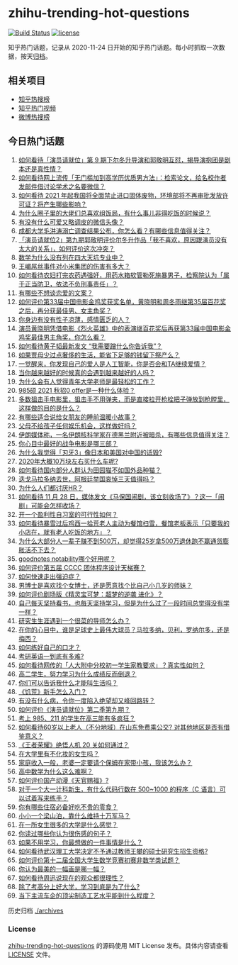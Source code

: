 # zhihu-trending-hot-questions

[![Build Status](https://github.com/justjavac/zhihu-trending-hot-questions/workflows/ci/badge.svg?branch=master)](https://github.com/justjavac/zhihu-trending-hot-questions/actions)
[![license](https://img.shields.io/github/license/justjavac/zhihu-trending-hot-questions)](https://github.com/justjavac/zhihu-trending-hot-questions/blob/master/LICENSE)

知乎热门话题，记录从 2020-11-24 日开始的知乎热门话题。每小时抓取一次数据，按天[归档](./archives)。

## 相关项目

- [知乎热搜榜](https://github.com/justjavac/zhihu-trending-top-search)
- [知乎热门视频](https://github.com/justjavac/zhihu-trending-hot-video)
- [微博热搜榜](https://github.com/justjavac/weibo-trending-hot-search)

## 今日热门话题

<!-- BEGIN -->
<!-- 最后更新时间 Sun Nov 29 2020 08:03:14 GMT+0800 (CST) -->
1. [如何看待「演员请就位」第 9 期下尔冬升导演和郭敬明互怼，揭导演抱团是剧本还是真性情？](https://www.zhihu.com/question/432433909)
1. [如何看待网上流传「无门槛加到高学历优质男方法」：检索论文，给名校作者发邮件借讨论学术之名要微信？](https://www.zhihu.com/question/432373156)
1. [如何看待 2021 年起我国将全面禁止进口固体废物，环境部将不再审批发放许可证？将产生哪些影响？](https://www.zhihu.com/question/432230746)
1. [为什么圈子里的大佬们总喜欢组饭局，有什么事儿非得吃饭的时候说？](https://www.zhihu.com/question/432305015)
1. [有没有什么可爱又略调皮的微信头像？](https://www.zhihu.com/question/312909236)
1. [成都大学毛洪涛溺亡调查结果公布，你怎么看？有哪些信息值得关注？](https://www.zhihu.com/question/432244987)
1. [「演员请就位2」第九期郭敬明评价尔冬升作品「我不喜欢，原因跟演员没有太大的关系」，如何评价这次冲突？](https://www.zhihu.com/question/432449623)
1. [数学为什么没有列在四大天坑专业中？](https://www.zhihu.com/question/431174381)
1. [王嵋屌丝事件对小米集团的伤害有多大？](https://www.zhihu.com/question/432056369)
1. [如何看待农妇打完农药遇强奸，用药水箱软管勒死施暴男子，检察院认为「属于正当防卫，依法不负刑事责任」？](https://www.zhihu.com/question/432282922)
1. [有哪些不想谈恋爱的文案？](https://www.zhihu.com/question/391790138)
1. [如何评价第33届中国电影金鸡奖获奖名单，黄晓明和周冬雨继第35届百花奖之后，再分获最佳男、女主角奖？](https://www.zhihu.com/question/432446430)
1. [你身边有没有性子凉薄，感情匮乏的人？](https://www.zhihu.com/question/388065495)
1. [演员黄晓明凭借电影《烈火英雄》中的表演继百花奖后再获第33届中国电影金鸡奖最佳男主角奖，你怎么看？](https://www.zhihu.com/question/432444133)
1. [如何看待黄子韬最新发文 “我需要蹭什么你告诉我”？](https://www.zhihu.com/question/432395953)
1. [如果贾母少过点奢侈的生活，能省下足够的钱留下祭产么？](https://www.zhihu.com/question/432185646)
1. [一觉醒来，你发现自己的爱人是人工智能，你是否会和TA继续爱情？](https://www.zhihu.com/question/432365547)
1. [当你越来越好的时候真的会遇到越来越好的人吗？](https://www.zhihu.com/question/426742349)
1. [为什么会有人觉得青年大学老师是最轻松的工作？](https://www.zhihu.com/question/298556504)
1. [985硕 2021 秋招0 offer是一种什么体验？](https://www.zhihu.com/question/430732154)
1. [多数狙击手电影里，狙击手不用弹夹，而是直接拉开枪栓把子弹放到枪膛里，这样做的目的是什么？](https://www.zhihu.com/question/431984892)
1. [有哪些适合说给女朋友的睡前温暖小故事？](https://www.zhihu.com/question/35048612)
1. [父母不给孩子任何娱乐机会，这样做好吗？](https://www.zhihu.com/question/419764452)
1. [伊朗媒体称，一名伊朗核科学家在德黑兰附近被暗杀，有哪些信息值得关注？](https://www.zhihu.com/question/432314788)
1. [你心目中最好的战争电影是哪三部？](https://www.zhihu.com/question/40225004)
1. [为什么我觉得「刃牙3」像日本和美国对中国的诋毁?](https://www.zhihu.com/question/400727395)
1. [2020年大概10万块左右买什么车呢?](https://www.zhihu.com/question/358157833)
1. [如何看待国内部分人群认为田园猫不如国外品种猫？](https://www.zhihu.com/question/430774441)
1. [迭戈马拉多纳去世，阿根廷举国哀悼三天值得吗？](https://www.zhihu.com/question/432033390)
1. [为什么人们都讨厌HR？](https://www.zhihu.com/question/357655494)
1. [如何看待 11 月 28 日，媒体发文《马保国闹剧，该立刻收场了》？这一「闹剧」可能会怎样收场？](https://www.zhihu.com/question/432378297)
1. [开一个盈利性自习室的可行性如何？](https://www.zhihu.com/question/36887220)
1. [如何看待暴雪过后鸡西一拾荒老人主动为餐馆扫雪，餐馆老板表示「只要我的小店在，就有老人吃饭的地方」？](https://www.zhihu.com/question/432291197)
1. [为什么大部分人一辈子赚不到500万，却觉得25岁拿500万退休跑不赢通货膨胀活不下去？](https://www.zhihu.com/question/431742535)
1. [goodnotes notability哪个好用呢？](https://www.zhihu.com/question/362005754)
1. [如何评价第五届 CCCC 团体程序设计天梯赛？](https://www.zhihu.com/question/432319795)
1. [如何快速走出强迫症？](https://www.zhihu.com/question/342735189)
1. [男博士是喜欢找个女博士，还是愿意找个比自己小几岁的师妹？](https://www.zhihu.com/question/302750196)
1. [如何评价剧场版《精灵宝可梦：超梦的逆袭 进化》？](https://www.zhihu.com/question/312122078)
1. [自己每天坚持看书，也每天坚持学习，但是为什么过了一段时间总觉得没有学一样？](https://www.zhihu.com/question/61269583)
1. [研究生生涯遇到一个很菜的导师怎么办？](https://www.zhihu.com/question/431110371)
1. [在你的心目中，谁是足球史上最伟大球员？马拉多纳，贝利，罗纳尔多，还是梅西？](https://www.zhihu.com/question/432026261)
1. [如何练好自己的口才？](https://www.zhihu.com/question/358700820)
1. [考研英语一到底有多难?](https://www.zhihu.com/question/366357267)
1. [如何看待网传的「人大附中分校初一学生家教要求」？真实性如何？](https://www.zhihu.com/question/432248148)
1. [高二学生，努力学习为什么成绩反而倒退？](https://www.zhihu.com/question/429960417)
1. [你们可以告诉我什么才能叫生活吗？](https://www.zhihu.com/question/431688731)
1. [《饥荒》新手怎么入门？](https://www.zhihu.com/question/53324225)
1. [有没有什么病，令你一度陷入绝望却又峰回路转？](https://www.zhihu.com/question/432064544)
1. [如何评价《演员请就位》第二季第九期？](https://www.zhihu.com/question/431517021)
1. [考上 985、211 的学生在高三能有多疯狂？](https://www.zhihu.com/question/336622881)
1. [如何看待60岁以上老人（不分地域）在山东免费乘公交? 对其他地区是否有借鉴意义？](https://www.zhihu.com/question/432139650)
1. [《王者荣耀》绝悟人机 20 关如何通过？](https://www.zhihu.com/question/432334068)
1. [在大学里有不化妆的女生吗？](https://www.zhihu.com/question/327628390)
1. [家庭收入一般，老婆一定要请个保姆在家带小孩，我该怎么办？](https://www.zhihu.com/question/430935340)
1. [高中数学为什么这么难啊？](https://www.zhihu.com/question/429770380)
1. [如何评价国产动漫《天官赐福》?](https://www.zhihu.com/question/392100278)
1. [对于一个大一计科新生，有什么代码行数在 500~1000 的程序（C 语言）可以试着写来练手？](https://www.zhihu.com/question/52324710)
1. [你有哪些住宿必备好吃不贵的零食？](https://www.zhihu.com/question/342445699)
1. [小小一个梁山泊，靠什么维持十万军马？](https://www.zhihu.com/question/34724965)
1. [在一所女生很多的大学是什么感觉？](https://www.zhihu.com/question/264682886)
1. [你读过哪些你认为很伤感的句子？](https://www.zhihu.com/question/431504207)
1. [如果不用学习，你最想做的一件事情是什么？](https://www.zhihu.com/question/431600896)
1. [如何看待武汉理工大学决定不予通过教师王攀的硕士研究生招生资格?](https://www.zhihu.com/question/432325134)
1. [如何评价第十二届全国大学生数学竞赛初赛非数学类试题？](https://www.zhihu.com/question/432356812)
1. [你认为最美的一幅画是哪一幅？](https://www.zhihu.com/question/280293735)
1. [如何看待周迅说现在的观众都很理性？](https://www.zhihu.com/question/432261416)
1. [除了考高分上好大学，学习到底是为了什么?](https://www.zhihu.com/question/427340353)
1. [当下主流车企的顶尖制造工艺水平能到什么程度？](https://www.zhihu.com/question/432112403)
<!-- END -->

历史归档 [./archives](./archives)

### License

[zhihu-trending-hot-questions](https://github.com/justjavac/zhihu-trending-hot-questions) 的源码使用 MIT License 发布。具体内容请查看 [LICENSE](./LICENSE) 文件。
